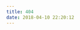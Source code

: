 ```yaml
---
title: 404
date: 2018-04-10 22:20:12
---
```



<!DOCTYPE HTML>

<html>
<head>
  <meta http-equiv="content-type" content="text/html;charset=utf-8;"/>
  <meta http-equiv="X-UA-Compatible" content="IE=edge,chrome=1" />
  <meta name="robots" content="all" />
  <meta name="robots" content="index,follow"/>
</head>
<body>

<script type="text/javascript" src="http://www.qq.com/404/search_children.js"
        charset="utf-8" homePageUrl="https://www.titanjun.top"
        homePageName="回到我的主页">
</script>

</body>
</html>